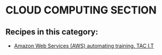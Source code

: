 # CLOUD COMPUTING SECTION


## Recipes in this category:

- [Amazon Web Services (AWS) automating training. TAC I.T](https://github.com/linuxshark/aws-automation-training)


